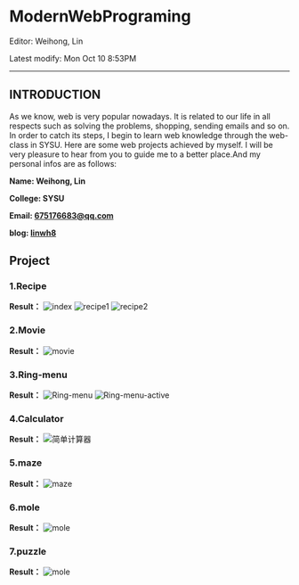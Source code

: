 # ModernWebPrograming

Editor: Weihong, Lin

Latest modify: Mon Oct 10 8:53PM

---

## INTRODUCTION
As we know, web is very popular nowadays. It is related to our life in all respects such as solving the problems, shopping, sending emails and so on. In order to catch its steps, I begin to learn web knowledge through the web-class in SYSU. Here are some web projects achieved by myself. I will be very pleasure to hear from you to guide me to a better place.And my personal infos are as follows:

**Name: Weihong, Lin**

**College: SYSU**

**Email: 675176683@qq.com**

**blog:  [linwh8](http://write.blog.csdn.net/postlist)**

## Project
### 1.Recipe
 **Result：**
 ![index](https://github.com/linwh8/ModernWebPrograming/raw/master/My_image/recipe_index.png)
 ![recipe1](https://github.com/linwh8/ModernWebPrograming/raw/master/My_image/recipe.png)
 ![recipe2](https://github.com/linwh8/ModernWebPrograming/raw/master/My_image/recipe_1.png)

### 2.Movie
 **Result：**
 ![movie](https://github.com/linwh8/ModernWebPrograming/raw/master/My_image/movie.png)

### 3.Ring-menu
 **Result：**
 ![Ring-menu](https://github.com/linwh8/ModernWebPrograming/raw/master/My_image/ring_menu.png)
 ![Ring-menu-active](https://github.com/linwh8/ModernWebPrograming/raw/master/My_image/ring_menu_active.png)
 
### 4.Calculator

 **Result：**
 ![简单计算器](https://github.com/linwh8/ModernWebPrograming/raw/master/My_image/Calculator.png)
 
### 5.maze
 **Result：**
 ![maze](https://github.com/linwh8/ModernWebPrograming/raw/master/My_image/maze.png)
 
### 6.mole
 **Result：**
  ![mole](https://github.com/linwh8/ModernWebPrograming/raw/master/My_image/mole.png)
 
### 7.puzzle
 **Result：**
  ![mole](https://github.com/linwh8/ModernWebPrograming/raw/master/My_image/puzzle.png)


 

 
